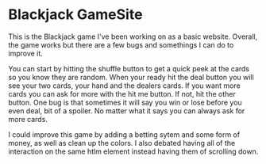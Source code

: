 Blackjack GameSite
==========

This is the Blackjack game I've been working on as a basic website.  Overall, the game works but there are a few bugs and somethings I can do to improve it.

You can start by hitting the shuffle button to get a quick peek at the cards so you know they are random.  When your ready hit the deal button you will see your two cards, your hand and the dealers cards.  If you want more cards you can ask for more with the hit me button.  If not, hit the other button.  One bug is that sometimes it will say you win or lose before you even deal, bit of a spoiler.  No matter what it says you can always ask for more cards.  

I could improve this game by adding a betting sytem and some form of money, as well as clean up the colors.  I also debated having all of the interaction on the same htlm element instead having them of scrolling down.


